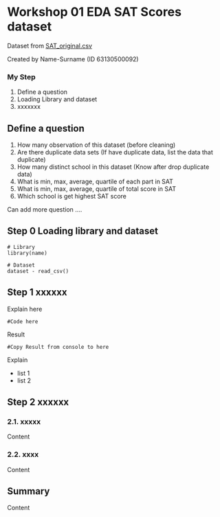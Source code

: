 # Workshop 01 EDA SAT Scores dataset

Dataset from [SAT_original.csv](httpsraw.githubusercontent.comsafesit23INT214-StatisticsmaindatasetsSAT_original.csv)

Created by Name-Surname (ID 63130500092)

### My Step
1. Define a question
2. Loading Library and dataset
3. xxxxxxx

## Define a question

1. How many observation of this dataset (before cleaning) 
2. Are there duplicate data sets  (If have duplicate data, list the data that duplicate)
3. How many distinct school in this dataset  (Know after drop duplicate data)
4. What is min, max, average, quartile of each part in SAT 
5. What is min, max, average, quartile of total score in SAT 
6. Which school is get highest SAT score 

Can add more question ....

## Step 0 Loading library and dataset

```
# Library
library(name)

# Dataset
dataset - read_csv()
```

## Step 1 xxxxxx

Explain here

```
#Code here
```

Result

```
#Copy Result from console to here
```

Explain

- list 1
- list 2

## Step 2 xxxxxx

### 2.1. xxxxx
Content

### 2.2. xxxx
Content

## Summary
Content

